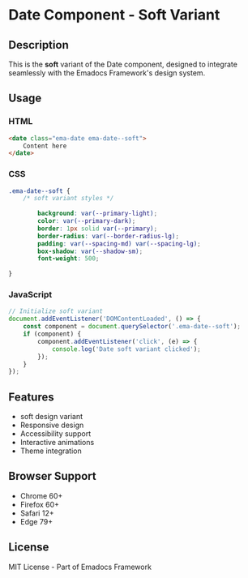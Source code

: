 # Date Component - Soft Variant

## Description
This is the **soft** variant of the Date component, designed to integrate seamlessly with the Emadocs Framework's design system.

## Usage

### HTML
```html
<date class="ema-date ema-date--soft">
    Content here
</date>
```

### CSS
```css
.ema-date--soft {
    /* soft variant styles */
    
        background: var(--primary-light);
        color: var(--primary-dark);
        border: 1px solid var(--primary);
        border-radius: var(--border-radius-lg);
        padding: var(--spacing-md) var(--spacing-lg);
        box-shadow: var(--shadow-sm);
        font-weight: 500;
    
}
```

### JavaScript
```javascript
// Initialize soft variant
document.addEventListener('DOMContentLoaded', () => {
    const component = document.querySelector('.ema-date--soft');
    if (component) {
        component.addEventListener('click', (e) => {
            console.log('Date soft variant clicked');
        });
    }
});
```

## Features
- soft design variant
- Responsive design
- Accessibility support
- Interactive animations
- Theme integration

## Browser Support
- Chrome 60+
- Firefox 60+
- Safari 12+
- Edge 79+

## License
MIT License - Part of Emadocs Framework

